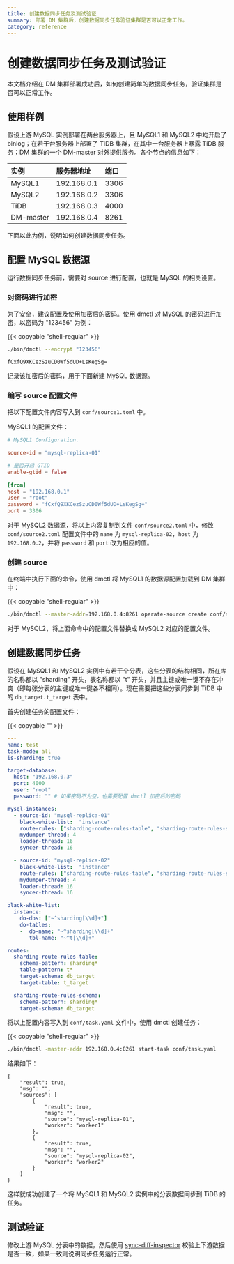 ```yaml
---
title: 创建数据同步任务及测试验证
summary: 部署 DM 集群后，创建数据同步任务验证集群是否可以正常工作。
category: reference
---
```


# 创建数据同步任务及测试验证

本文档介绍在 DM 集群部署成功后，如何创建简单的数据同步任务，验证集群是否可以正常工作。

## 使用样例

假设上游 MySQL 实例部署在两台服务器上，且 MySQL1 和 MySQL2 中均开启了 binlog；在若干台服务器上部署了 TiDB 集群，在其中一台服务器上暴露 TiDB 服务；DM 集群的一个 DM-master 对外提供服务。各个节点的信息如下：

| 实例        | 服务器地址   | 端口   |
| :---------- | :----------- | :--- |
| MySQL1     | 192.168.0.1 | 3306 |
| MySQL2     | 192.168.0.2 | 3306 |
| TiDB       | 192.168.0.3 | 4000 |
| DM-master  | 192.168.0.4 | 8261 |

下面以此为例，说明如何创建数据同步任务。

## 配置 MySQL 数据源

运行数据同步任务前，需要对 source 进行配置，也就是 MySQL 的相关设置。

### 对密码进行加密

为了安全，建议配置及使用加密后的密码。使用 dmctl 对 MySQL 的密码进行加密，以密码为 "123456" 为例：

{{< copyable "shell-regular" >}}

```bash
./bin/dmctl --encrypt "123456"
```

```
fCxfQ9XKCezSzuCD0Wf5dUD+LsKegSg=
```

记录该加密后的密码，用于下面新建 MySQL 数据源。

### 编写 source 配置文件

把以下配置文件内容写入到 `conf/source1.toml` 中。

MySQL1 的配置文件：

```toml
# MySQL1 Configuration.
 
source-id = "mysql-replica-01"

# 是否开启 GTID
enable-gtid = false
 
[from]
host = "192.168.0.1"
user = "root"
password = "fCxfQ9XKCezSzuCD0Wf5dUD+LsKegSg="
port = 3306
```

对于 MySQL2 数据源，将以上内容复制到文件 `conf/source2.toml` 中，修改 `conf/source2.toml` 配置文件中的 `name` 为 `mysql-replica-02`，`host` 为 `192.168.0.2`，并将 `password` 和 `port` 改为相应的值。

### 创建 source

在终端中执行下面的命令，使用 dmctl 将 MySQL1 的数据源配置加载到 DM 集群中：

{{< copyable "shell-regular" >}}

```bash
./bin/dmctl --master-addr=192.168.0.4:8261 operate-source create conf/source1.toml
```

对于 MySQL2，将上面命令中的配置文件替换成 MySQL2 对应的配置文件。

## 创建数据同步任务

假设在 MySQL1 和 MySQL2 实例中有若干个分表，这些分表的结构相同，所在库的名称都以 "sharding" 开头，表名称都以 "t" 开头，并且主键或唯一键不存在冲突（即每张分表的主键或唯一键各不相同）。现在需要把这些分表同步到 TiDB 中的 `db_target.t_target` 表中。

首先创建任务的配置文件：

{{< copyable "" >}}

```yaml
---
name: test
task-mode: all
is-sharding: true

target-database:
  host: "192.168.0.3"
  port: 4000
  user: "root"
  password: "" # 如果密码不为空，也需要配置 dmctl 加密后的密码

mysql-instances:
  - source-id: "mysql-replica-01"
    black-white-list:  "instance"
    route-rules: ["sharding-route-rules-table", "sharding-route-rules-schema"]
    mydumper-thread: 4
    loader-thread: 16
    syncer-thread: 16

  - source-id: "mysql-replica-02"
    black-white-list:  "instance"
    route-rules: ["sharding-route-rules-table", "sharding-route-rules-schema"]
    mydumper-thread: 4
    loader-thread: 16
    syncer-thread: 16

black-white-list:
  instance:
    do-dbs: ["~^sharding[\\d]+"]
    do-tables:
    -  db-name: "~^sharding[\\d]+"
       tbl-name: "~^t[\\d]+"

routes:
  sharding-route-rules-table:
    schema-pattern: sharding*
    table-pattern: t*
    target-schema: db_target
    target-table: t_target

  sharding-route-rules-schema:
    schema-pattern: sharding*
    target-schema: db_target
```

将以上配置内容写入到 `conf/task.yaml` 文件中，使用 dmctl 创建任务：

{{< copyable "shell-regular" >}}

```bash
./bin/dmctl -master-addr 192.168.0.4:8261 start-task conf/task.yaml
```

结果如下：

```
{
    "result": true,
    "msg": "",
    "sources": [
        {
            "result": true,
            "msg": "",
            "source": "mysql-replica-01",
            "worker": "worker1"
        },
        {
            "result": true,
            "msg": "",
            "source": "mysql-replica-02",
            "worker": "worker2"
        }
    ]
}
```

这样就成功创建了一个将 MySQL1 和 MySQL2 实例中的分表数据同步到 TiDB 的任务。

## 测试验证

修改上游 MySQL 分表中的数据，然后使用 [sync-diff-inspector](https://pingcap.com/docs-cn/stable/sync-diff-inspector/shard-diff/) 校验上下游数据是否一致，如果一致则说明同步任务运行正常。
